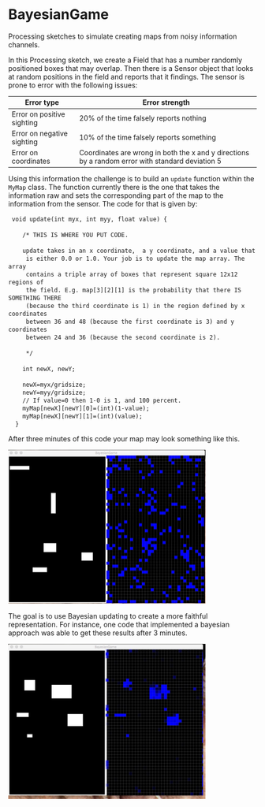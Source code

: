 # BayesianGame
Processing sketches to simulate creating maps from noisy information channels.

In this Processing sketch, we create a Field that has a number randomly 
positioned boxes that may overlap. Then there is a Sensor object that 
looks at random positions in the field and reports that it findings. The
sensor is prone to error with the following issues:

| Error type | Error strength|
|------------|---------------|
|Error on positive sighting| 20% of the time falsely reports nothing|
|Error on negative sighting| 10% of the time falsely reports something|
|Error on coordinates| Coordinates are wrong in both the x and y directions by a random error with standard deviation 5|

Using this information the challenge is to build an ```update``` function within the ```MyMap``` class. The function currently there is the one that 
takes the information raw and sets the corresponding part of the map to the 
information from the sensor. The code for that is given by:

```
 void update(int myx, int myy, float value) {
    
    /* THIS IS WHERE YOU PUT CODE.
    
    update takes in an x coordinate,  a y coordinate, and a value that  
     is either 0.0 or 1.0. Your job is to update the map array. The array 
     contains a triple array of boxes that represent square 12x12 regions of 
     the field. E.g. map[3][2][1] is the probability that there IS SOMETHING THERE 
     (because the third coordinate is 1) in the region defined by x coordinates
     between 36 and 48 (because the first coordinate is 3) and y coordinates 
     between 24 and 36 (because the second coordinate is 2).
     
     */

    int newX, newY;

    newX=myx/gridsize;
    newY=myy/gridsize;
    // If value=0 then 1-0 is 1, and 100 percent. 
    myMap[newX][newY][0]=(int)(1-value);
    myMap[newX][newY][1]=(int)(value);
  }
  ```
  After three minutes of this code your map may look something like this.

  
<img src="https://github.com/Choate-Robotics/BayesianGame/blob/master/threeminuteraw.jpeg" width="400">

  The goal is to use Bayesian updating to create a more faithful representation. For instance, one code that implemented a bayesian approach
  was able to get these results after 3 minutes.

<img src="https://github.com/Choate-Robotics/BayesianGame/blob/master/Threeminutebayesian.jpeg" width="400">
  
